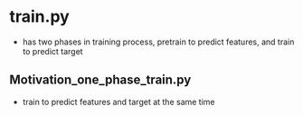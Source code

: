# train.py
- has two phases in training process, pretrain to predict features, and train to predict target
## Motivation_one_phase_train.py
- train to predict features and target at the same time